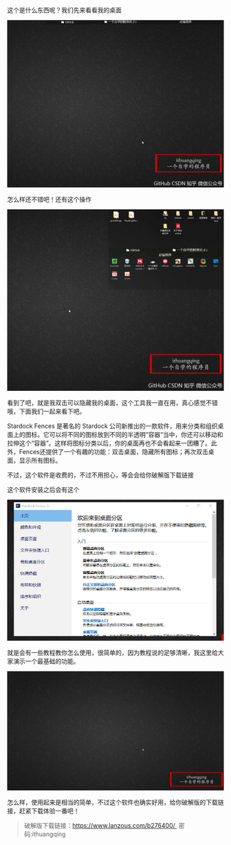 这个是什么东西呢？我们先来看看我的桌面



![2018-06-11_21-15-14](assets/2018-06-11_21-15-14.gif)



怎么样还不错吧！还有这个操作



![2018-06-11_21-17-35](assets/2018-06-11_21-17-35.gif)



看到了吧，就是我双击可以隐藏我的桌面，这个工具我一直在用，真心感觉不错哦，下面我们一起来看下吧。



Stardock Fences 是著名的 Stardock 公司新推出的一款软件，用来分类和组织桌面上的图标。它可以将不同的图标放到不同的半透明“容器”当中，你还可以移动和拉伸这个“容器”。这样将图标分类以后，你的桌面再也不会看起来一团糟了。此外，Fences还提供了一个有趣的功能：双击桌面，隐藏所有图标；再次双击桌面，显示所有图标。 

不过，这个软件是收费的，不过不用担心，等会会给你破解版下载链接

这个软件安装之后会有这个

![1528723231489](assets/1528723231489.png)



就是会有一些教程教你怎么使用，很简单的，因为教程说的足够清晰，我这里给大家演示一个最基础的功能。



![2018-06-11_21-21-43](assets/2018-06-11_21-21-43.gif)



怎么样，使用起来是相当的简单，不过这个软件也确实好用，给你破解版的下载链接，赶紧下载体验一番吧！



> 破解版下载链接：https://www.lanzous.com/b276400/  密码:ithuangqing 
